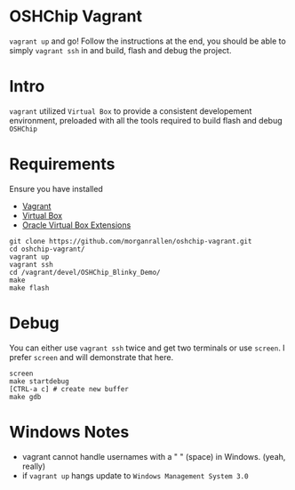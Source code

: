 # OSHChip Vagrant
`vagrant up` and go! Follow the instructions at the end, you should be able to
simply `vagrant ssh` in and build, flash and debug the project.

# Intro
`vagrant` utilized `Virtual Box` to provide a consistent developement environment,
preloaded with all the tools required to build flash and debug `OSHChip`

# Requirements
Ensure you have installed
* [Vagrant][vagrant]
* [Virtual Box][virtualbox]
* [Oracle Virtual Box Extensions][ovbe]

```
git clone https://github.com/morganrallen/oshchip-vagrant.git
cd oshchip-vagrant/
vagrant up
vagrant ssh
cd /vagrant/devel/OSHChip_Blinky_Demo/
make
make flash
```

# Debug

You can either use `vagrant ssh` twice and get two terminals or use `screen`.
I prefer `screen` and will demonstrate that here.

```
screen
make startdebug
[CTRL-a c] # create new buffer
make gdb
```

# Windows Notes
* vagrant cannot handle usernames with a " " (space) in Windows. (yeah, really)
* if `vagrant up` hangs update to `Windows Management System 3.0`

[vagrant]: https://www.vagrantup.com/ "Vagrant"
[virtualbox]: https://www.virtualbox.org/ "Virtual Box"
[ovbe]: http://www.oracle.com/technetwork/server-storage/virtualbox/downloads/index.html "Oracle Virtual Box Extensions"
